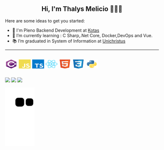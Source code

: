 <h2 align="center">Hi, I'm Thalys Melicio 👋🐱‍👤</h2>


Here are some ideas to get you started:

- 🔭 I'm Pleno Backend Development at [Kotas](https://www.linkedin.com/company/kotas/mycompany/)
- 🌱 I’m currently learning : C Sharp,.Net Core, Docker,DevOps and Vue.
- 📚 I’m graduated in System of Information at [Unichristus](https://unichristus.edu.br/)
---
<!-- <div align="center">
  <a href="https://github.com/Thalys02">
  <img height="180em" src="https://github-readme-stats.vercel.app/api?username=Thalys02&show_icons=true&theme=dark&include_all_commits=true&count_private=true"/>
  <img height="180em" src="https://github-readme-stats.vercel.app/api/top-langs/?username=Thalys02&layout=compact&langs_count=7&theme=dark"/>
</div>
-->
<div style="display: inline_block"><br>
  <img align="center" alt="Thalys-Csharp" height="30" width="40" src="https://raw.githubusercontent.com/devicons/devicon/master/icons/csharp/csharp-original.svg">
  <img align="center" alt="Thalys-Js" height="30" width="40" src="https://raw.githubusercontent.com/devicons/devicon/master/icons/javascript/javascript-plain.svg">
  <img align="center" alt="Thalys-Ts" height="30" width="40" src="https://raw.githubusercontent.com/devicons/devicon/master/icons/typescript/typescript-plain.svg">
  <img align="center" alt="Thalys-React" height="30" width="40" src="https://raw.githubusercontent.com/devicons/devicon/master/icons/react/react-original.svg">
  <img align="center" alt="Thalys-HTML" height="30" width="40" src="https://raw.githubusercontent.com/devicons/devicon/master/icons/html5/html5-original.svg">
  <img align="center" alt="Thalys-CSS" height="30" width="40" src="https://raw.githubusercontent.com/devicons/devicon/master/icons/css3/css3-original.svg">
  <img align="center" alt="Thalys-Python" height="30" width="40" src="https://raw.githubusercontent.com/devicons/devicon/master/icons/python/python-original.svg">
</div>

##

<div>
  <a href="https://www.linkedin.com/in/thalys-melicio/" target="_blank"><img src="https://img.shields.io/badge/-LinkedIn-%230077B5?style=for-the-badge&logo=linkedin&logoColor=white" target="_blank"></a> 
  <a href = "mailto:thalys.melicio02@gmail.com"><img src="https://img.shields.io/badge/-Gmail-%23333?style=for-the-badge&logo=gmail&logoColor=white" target="_blank"></a>
  <a href="https://www.instagram.com/thalys.melicio" target="_blank"><img src="https://img.shields.io/badge/-Instagram-%23E4405F?style=for-the-badge&logo=instagram&logoColor=white" target="_blank"></a>

![Snake animation](https://github.com/Thalys02/Thalys02/blob/output/github-contribution-grid-snake.svg)

</div>

